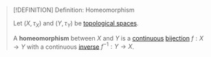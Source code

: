 >[!DEFINITION] Definition: Homeomorphism
>
>Let $(X, \tau_X)$ and $(Y,\tau_Y)$ be [topological spaces](../Topological%20Space.md).
>
>A **homeomorphism** between $X$ and $Y$ is a [continuous](../Continuity/Continuity.md) [bijection](../../../Analysis/Functions/Injection,%20Surjection,%20Bijection.md) $f: X \to Y$ with a continuous [inverse](../../../Analysis/Functions/Inverse%20Function.md) $f^{-1}: Y \to X$.
>